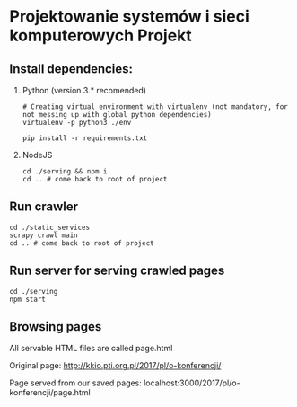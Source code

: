 # Projektowanie systemów i sieci komputerowych Projekt

## Install dependencies:

1. Python (version 3.* recomended)
   
   ```shell
   # Creating virtual environment with virtualenv (not mandatory, for not messing up with global python dependencies)
   virtualenv -p python3 ./env
   ```
   
   ```shell
   pip install -r requirements.txt 
   ```

2. NodeJS
   
   ```shell
   cd ./serving && npm i
   cd .. # come back to root of project
   ```

## Run crawler

```shell
cd ./static_services
scrapy crawl main
cd .. # come back to root of project
```

## Run server for serving crawled pages

```shell
cd ./serving
npm start
```

## Browsing pages

All servable HTML files are called page.html

Original page: http://kkio.pti.org.pl/2017/pl/o-konferencji/

Page served from our saved pages: localhost:3000/2017/pl/o-konferencji/page.html


